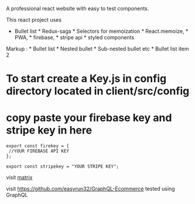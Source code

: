 A professional react website with easy to test components. 

This react project uses

* Bullet list
         * Redux-saga
         * Selectors for memoization
         * React.memoize,
         * PWA,
         * firebase,
         * stripe api
         * styled components
         
Markup : * Bullet list
              * Nested bullet
                  * Sub-nested bullet etc
          * Bullet list item 2





# To start create a Key.js in config directory located in client/src/config

# copy paste your firebase key and stripe key in here

```
export const firekey = {
 //YOUR FIREBASE API KEY
};

export const stripekey = "YOUR STRIPE KEY";
```
visit [matrix](https://matrixx-live.herokuapp.com/)

visit https://github.com/easyrun32/GraphQL-Ecommerce 
tested using GraphQL





